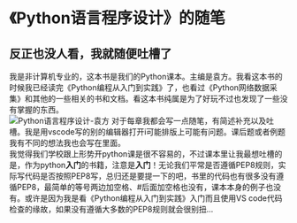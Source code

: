 # 《Python语言程序设计》的随笔
## 反正也没人看，我就随便吐槽了
  我是非计算机专业的，这本书是我们的Python课本。主编是袁方。我看这本书的时候我已经读完《Python编程从入门到实践》了，也看过《Python网络数据采集》和其他的一些相关的书和文档。看这本书纯属是为了好玩不过也发现了一些没有掌握的东西。  
  ![Python语言程序设计-袁方](http://www.tup.tsinghua.edu.cn/upload/bigbookimg/080910-01.jpg)
  对于每章我都会写一点随笔，有简述补充以及吐槽。我是用vscode写的别的编辑器打开i可能排版上可能有问题。课后题或者例题我有不同的想法我也会写在里面。  
  我觉得我们学校跟上形势开python课是很不容易的，不过课本里让我最想吐槽的是，作为python**入门**的书籍，注意是**入门**！无论我们平常是否遵循PEP8规则，实际写代码是否按照PEP8写，总归还是要提一下的吧，书里的代码也有很多没有遵循PEP8，最简单的等号两边加空格、#后面加空格也没有，课本本身的例子也没有。或许是因为我是看《Python编程从入门到实践》入门而且使用VS code代码检查的缘故，如果没有遵循大多数的PEP8规则就会很别扭...
